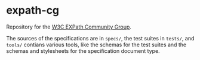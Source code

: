 expath-cg
=========

Repository for the [W3C EXPath Community Group](http://w3.org/community/expath/).

The sources of the specifications are in `specs/`, the test suites in
`tests/`, and `tools/` contians various tools, like the schemas for
the test suites and the schemas and stylesheets for the specification
document type.
